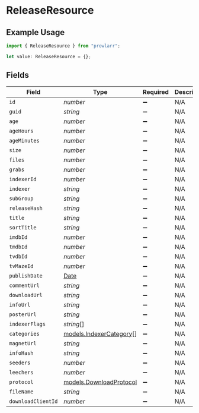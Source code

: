 # ReleaseResource

## Example Usage

```typescript
import { ReleaseResource } from "prowlarr";

let value: ReleaseResource = {};
```

## Fields

| Field                                                                                         | Type                                                                                          | Required                                                                                      | Description                                                                                   |
| --------------------------------------------------------------------------------------------- | --------------------------------------------------------------------------------------------- | --------------------------------------------------------------------------------------------- | --------------------------------------------------------------------------------------------- |
| `id`                                                                                          | *number*                                                                                      | :heavy_minus_sign:                                                                            | N/A                                                                                           |
| `guid`                                                                                        | *string*                                                                                      | :heavy_minus_sign:                                                                            | N/A                                                                                           |
| `age`                                                                                         | *number*                                                                                      | :heavy_minus_sign:                                                                            | N/A                                                                                           |
| `ageHours`                                                                                    | *number*                                                                                      | :heavy_minus_sign:                                                                            | N/A                                                                                           |
| `ageMinutes`                                                                                  | *number*                                                                                      | :heavy_minus_sign:                                                                            | N/A                                                                                           |
| `size`                                                                                        | *number*                                                                                      | :heavy_minus_sign:                                                                            | N/A                                                                                           |
| `files`                                                                                       | *number*                                                                                      | :heavy_minus_sign:                                                                            | N/A                                                                                           |
| `grabs`                                                                                       | *number*                                                                                      | :heavy_minus_sign:                                                                            | N/A                                                                                           |
| `indexerId`                                                                                   | *number*                                                                                      | :heavy_minus_sign:                                                                            | N/A                                                                                           |
| `indexer`                                                                                     | *string*                                                                                      | :heavy_minus_sign:                                                                            | N/A                                                                                           |
| `subGroup`                                                                                    | *string*                                                                                      | :heavy_minus_sign:                                                                            | N/A                                                                                           |
| `releaseHash`                                                                                 | *string*                                                                                      | :heavy_minus_sign:                                                                            | N/A                                                                                           |
| `title`                                                                                       | *string*                                                                                      | :heavy_minus_sign:                                                                            | N/A                                                                                           |
| `sortTitle`                                                                                   | *string*                                                                                      | :heavy_minus_sign:                                                                            | N/A                                                                                           |
| `imdbId`                                                                                      | *number*                                                                                      | :heavy_minus_sign:                                                                            | N/A                                                                                           |
| `tmdbId`                                                                                      | *number*                                                                                      | :heavy_minus_sign:                                                                            | N/A                                                                                           |
| `tvdbId`                                                                                      | *number*                                                                                      | :heavy_minus_sign:                                                                            | N/A                                                                                           |
| `tvMazeId`                                                                                    | *number*                                                                                      | :heavy_minus_sign:                                                                            | N/A                                                                                           |
| `publishDate`                                                                                 | [Date](https://developer.mozilla.org/en-US/docs/Web/JavaScript/Reference/Global_Objects/Date) | :heavy_minus_sign:                                                                            | N/A                                                                                           |
| `commentUrl`                                                                                  | *string*                                                                                      | :heavy_minus_sign:                                                                            | N/A                                                                                           |
| `downloadUrl`                                                                                 | *string*                                                                                      | :heavy_minus_sign:                                                                            | N/A                                                                                           |
| `infoUrl`                                                                                     | *string*                                                                                      | :heavy_minus_sign:                                                                            | N/A                                                                                           |
| `posterUrl`                                                                                   | *string*                                                                                      | :heavy_minus_sign:                                                                            | N/A                                                                                           |
| `indexerFlags`                                                                                | *string*[]                                                                                    | :heavy_minus_sign:                                                                            | N/A                                                                                           |
| `categories`                                                                                  | [models.IndexerCategory](../models/indexercategory.md)[]                                      | :heavy_minus_sign:                                                                            | N/A                                                                                           |
| `magnetUrl`                                                                                   | *string*                                                                                      | :heavy_minus_sign:                                                                            | N/A                                                                                           |
| `infoHash`                                                                                    | *string*                                                                                      | :heavy_minus_sign:                                                                            | N/A                                                                                           |
| `seeders`                                                                                     | *number*                                                                                      | :heavy_minus_sign:                                                                            | N/A                                                                                           |
| `leechers`                                                                                    | *number*                                                                                      | :heavy_minus_sign:                                                                            | N/A                                                                                           |
| `protocol`                                                                                    | [models.DownloadProtocol](../models/downloadprotocol.md)                                      | :heavy_minus_sign:                                                                            | N/A                                                                                           |
| `fileName`                                                                                    | *string*                                                                                      | :heavy_minus_sign:                                                                            | N/A                                                                                           |
| `downloadClientId`                                                                            | *number*                                                                                      | :heavy_minus_sign:                                                                            | N/A                                                                                           |